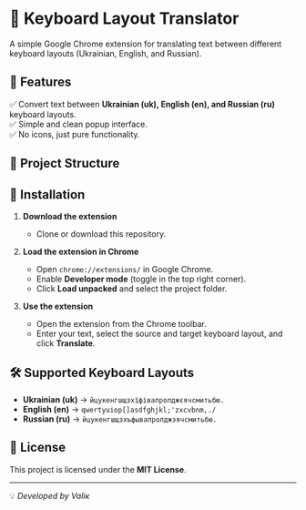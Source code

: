 # 📌 Keyboard Layout Translator  

A simple Google Chrome extension for translating text between different keyboard layouts (Ukrainian, English, and Russian).  

## 🚀 Features  
✅ Convert text between **Ukrainian (uk), English (en), and Russian (ru)** keyboard layouts.  
✅ Simple and clean popup interface.  
✅ No icons, just pure functionality.  

## 📂 Project Structure  

## 🔧 Installation  
1. **Download the extension**  
   - Clone or download this repository.  

2. **Load the extension in Chrome**  
   - Open `chrome://extensions/` in Google Chrome.  
   - Enable **Developer mode** (toggle in the top right corner).  
   - Click **Load unpacked** and select the project folder.  

3. **Use the extension**  
   - Open the extension from the Chrome toolbar.  
   - Enter your text, select the source and target keyboard layout, and click **Translate**.  

## 🛠 Supported Keyboard Layouts  
- **Ukrainian (uk)** → `йцукенгшщзхїфівапролджєячсмитьбю.`  
- **English (en)** → `qwertyuiop[]asdfghjkl;'zxcvbnm,./`  
- **Russian (ru)** → `йцукенгшщзхъфывапролджэячсмитьбю.`  

## 📜 License  
This project is licensed under the **MIT License**.  

---
💡 *Developed by Valiк*  
